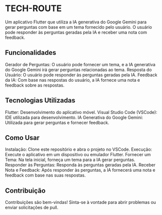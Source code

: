 # TECH-ROUTE

Um aplicativo Flutter que utiliza a IA generativa do Google Gemini para gerar perguntas com base em um tema fornecido pelo usuário. O usuário pode responder às perguntas geradas pela IA e receber uma nota com feedback.

## Funcionalidades

Gerador de Perguntas: O usuário pode fornecer um tema, e a IA generativa do Google Gemini irá gerar perguntas relacionadas ao tema.
Resposta do Usuário: O usuário pode responder às perguntas geradas pela IA.
Feedback da IA: Com base nas respostas do usuário, a IA fornece uma nota e feedback sobre as respostas.

## Tecnologias Utilizadas

Flutter: Desenvolvimento do aplicativo móvel.
Visual Studio Code (VSCode): IDE utilizada para desenvolvimento.
IA Generativa do Google Gemini: Utilizada para gerar perguntas e fornecer feedback.

## Como Usar

Instalação: Clone este repositório e abra o projeto no VSCode.
Execução: Execute o aplicativo em um dispositivo ou emulador Flutter.
Fornecer um Tema: Na tela inicial, forneça um tema para a IA gerar perguntas.
Responder às Perguntas: Responda às perguntas geradas pela IA.
Receber Nota e Feedback: Após responder às perguntas, a IA fornecerá uma nota e feedback com base nas suas respostas.

## Contribuição

Contribuições são bem-vindas! Sinta-se à vontade para abrir problemas ou enviar solicitações de pull.
